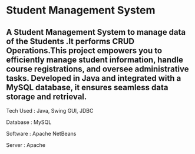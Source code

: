 # Student Management System
## A Student Management System to manage data of the Students .It performs CRUD Operations.This project empowers you to efficiently manage student information, handle course registrations, and oversee administrative tasks. Developed in Java and integrated with a MySQL database, it ensures seamless data storage and retrieval.

Tech Used : Java, Swing GUI, JDBC

Database : MySQL

Software : Apache NetBeans

Server : Apache
